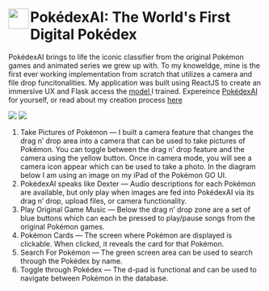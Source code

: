 <span align="left">
  <img src="https://ia800505.us.archive.org/14/items/PokemonIcon/pokemon%20icon.png" width=40 align="left" />
  <h1 align="left">PokédexAI: The World's First Digital Pokédex</h1>
</span>

<p>
  PokédexAI brings to life the iconic classifier from the original Pokémon games and animated series we grew up with. 
  To my knoweldge, mine is the first ever working implementation from scratch that utilizes a camera and file drop funcitonalities.
  My application was built using ReactJS to create an immersive UX and Flask access the 
  <span>
    <a href="https://github.com/jose-c-campos/PokedexAI-Neural-Network">
      model
    </a>
  </span>I trained.  
  Expereince 
  <span>
    <a href="https://www.pokedex-ai.com/">
      PokédexAI
    </a>       
  </span> for yourself, or read about my creation process 
  <span>
    <a href="https://jose-c-campos.medium.com/pok%C3%A9dexai-how-i-created-the-first-working-digital-pok%C3%A9dex-from-scratch-18f426cd84db">
      here
    </a>
  </span>
  
</p>

<img src="https://github.com/user-attachments/assets/e7f6deac-7506-4877-b957-a795c726b7d3" />
<img src="https://github.com/user-attachments/assets/0cafa846-d58d-473a-ade6-6f878e0281ce" />

1. Take Pictures of Pokémon — I built a camera feature that changes the drag n’ drop area into a camera that can be used to take pictures of Pokémon. You can toggle between the drag n’ drop feature and the camera using the yellow button. Once in camera mode, you will see a camera icon appear which can be used to take a photo. In the diagram below I am using an image on my iPad of the Pokémon GO UI.
2. PokédexAI speaks like Dexter — Audio descriptions for each Pokémon are available, but only play when images are fed into PokédexAI via its drag n’ drop, upload files, or camera functionality.
3. Play Original Game Music — Below the drag n’ drop zone are a set of blue buttons which can each be pressed to play/pause songs from the original Pokémon games.
4. Pokémon Cards — The screen where Pokémon are displayed is clickable. When clicked, it reveals the card for that Pokémon.
5. Search For Pokémon — The green screen area can be used to search through the Pokédex by name.
6. Toggle through Pokédex — The d-pad is functional and can be used to navigate between Pokémon in the database.

